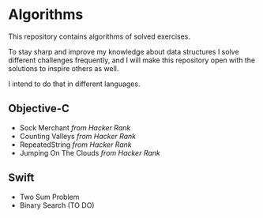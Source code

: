 # Algorithms
This repository contains algorithms of solved exercises.

To stay sharp and improve my knowledge about data structures I solve different challenges frequently, and I will make this repository open with the solutions to inspire others as well.

I intend to do that in different languages.

## Objective-C
- Sock Merchant _from Hacker Rank_
- Counting Valleys _from Hacker Rank_
- RepeatedString _from Hacker Rank_
- Jumping On The Clouds _from Hacker Rank_

## Swift
- Two Sum Problem
- Binary Search (TO DO)

